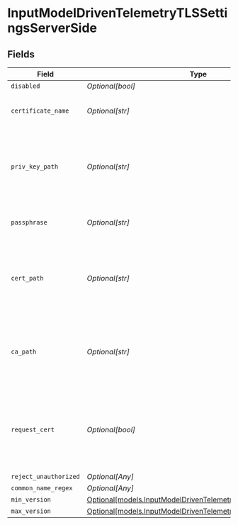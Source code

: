 # InputModelDrivenTelemetryTLSSettingsServerSide


## Fields

| Field                                                                                                                  | Type                                                                                                                   | Required                                                                                                               | Description                                                                                                            |
| ---------------------------------------------------------------------------------------------------------------------- | ---------------------------------------------------------------------------------------------------------------------- | ---------------------------------------------------------------------------------------------------------------------- | ---------------------------------------------------------------------------------------------------------------------- |
| `disabled`                                                                                                             | *Optional[bool]*                                                                                                       | :heavy_minus_sign:                                                                                                     | N/A                                                                                                                    |
| `certificate_name`                                                                                                     | *Optional[str]*                                                                                                        | :heavy_minus_sign:                                                                                                     | The name of the predefined certificate                                                                                 |
| `priv_key_path`                                                                                                        | *Optional[str]*                                                                                                        | :heavy_minus_sign:                                                                                                     | Path on server containing the private key to use. PEM format. Can reference $ENV_VARS.                                 |
| `passphrase`                                                                                                           | *Optional[str]*                                                                                                        | :heavy_minus_sign:                                                                                                     | Passphrase to use to decrypt private key                                                                               |
| `cert_path`                                                                                                            | *Optional[str]*                                                                                                        | :heavy_minus_sign:                                                                                                     | Path on server containing certificates to use. PEM format. Can reference $ENV_VARS.                                    |
| `ca_path`                                                                                                              | *Optional[str]*                                                                                                        | :heavy_minus_sign:                                                                                                     | Path on server containing CA certificates to use. PEM format. Can reference $ENV_VARS.                                 |
| `request_cert`                                                                                                         | *Optional[bool]*                                                                                                       | :heavy_minus_sign:                                                                                                     | Require clients to present their certificates. Used to perform client authentication using SSL certs.                  |
| `reject_unauthorized`                                                                                                  | *Optional[Any]*                                                                                                        | :heavy_minus_sign:                                                                                                     | N/A                                                                                                                    |
| `common_name_regex`                                                                                                    | *Optional[Any]*                                                                                                        | :heavy_minus_sign:                                                                                                     | N/A                                                                                                                    |
| `min_version`                                                                                                          | [Optional[models.InputModelDrivenTelemetryMinimumTLSVersion]](../models/inputmodeldriventelemetryminimumtlsversion.md) | :heavy_minus_sign:                                                                                                     | N/A                                                                                                                    |
| `max_version`                                                                                                          | [Optional[models.InputModelDrivenTelemetryMaximumTLSVersion]](../models/inputmodeldriventelemetrymaximumtlsversion.md) | :heavy_minus_sign:                                                                                                     | N/A                                                                                                                    |
